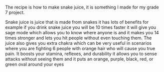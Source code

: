 The recipe is how to make snake juice, it is something I made for my grade 7 project.

Snake juice is juice that is made from snakes it has lots of benefits for example if you drink snake juice you will be 10 times faster it will give you sage mode which allows you to know where anyone is and it makes you 14 times stronger and lets you hit people without even touching them. The juice also gives you extra chakra which can be very useful in scenarios where you are fighting 6 people with orange hair who will cause you true pain. It boosts your stamina, reflexes, and durability it allows you to sense attacks without seeing them and it puts an orange, purple, black, red, or green oval around your eyes
